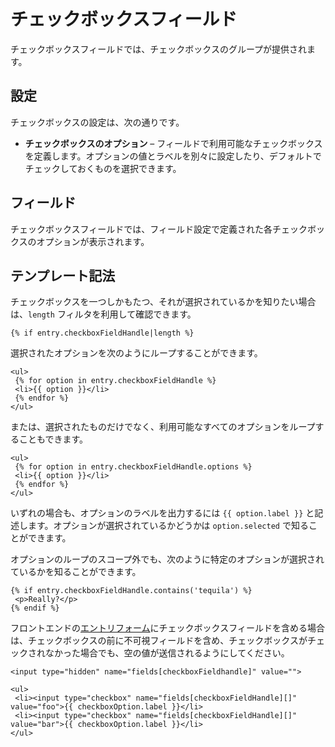 チェックボックスフィールド
=================

チェックボックスフィールドでは、チェックボックスのグループが提供されます。

## 設定

チェックボックスの設定は、次の通りです。

* **チェックボックスのオプション** – フィールドで利用可能なチェックボックスを定義します。オプションの値とラベルを別々に設定したり、デフォルトでチェックしておくものを選択できます。

## フィールド

チェックボックスフィールドでは、フィールド設定で定義された各チェックボックスのオプションが表示されます。

## テンプレート記法

チェックボックスを一つしかもたつ、それが選択されているかを知りたい場合は、`length` フィルタを利用して確認できます。

```twig
{% if entry.checkboxFieldHandle|length %}
```

選択されたオプションを次のようにループすることができます。

```twig
<ul>
 {% for option in entry.checkboxFieldHandle %}
 <li>{{ option }}</li>
 {% endfor %}
</ul>
```

または、選択されたものだけでなく、利用可能なすべてのオプションをループすることもできます。

```twig
<ul>
 {% for option in entry.checkboxFieldHandle.options %}
 <li>{{ option }}</li>
 {% endfor %}
</ul>
```

いずれの場合も、オプションのラベルを出力するには `{{ option.label }}` と記述します。オプションが選択されているかどうかは `option.selected` で知ることができます。

オプションのループのスコープ外でも、次のように特定のオプションが選択されているかを知ることができます。

```twig
{% if entry.checkboxFieldHandle.contains('tequila') %}
 <p>Really?</p>
{% endif %}
```

フロントエンドの[エントリフォーム](templating/examples/entry-form.md)にチェックボックスフィールドを含める場合は、チェックボックスの前に不可視フィールドを含め、チェックボックスがチェックされなかった場合でも、空の値が送信されるようにしてください。

```twig
<input type="hidden" name="fields[checkboxFieldhandle]" value="">

<ul>
 <li><input type="checkbox" name="fields[checkboxFieldHandle][]" value="foo">{{ checkboxOption.label }}</li>
 <li><input type="checkbox" name="fields[checkboxFieldHandle][]" value="bar">{{ checkboxOption.label }}</li>
</ul>
```

